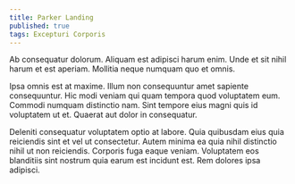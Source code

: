 ```yaml
---
title: Parker Landing
published: true
tags: Excepturi Corporis
---
```


Ab consequatur dolorum. Aliquam est adipisci harum enim. Unde et sit nihil harum et est aperiam. Mollitia neque numquam quo et omnis.

Ipsa omnis est at maxime. Illum non consequuntur amet sapiente consequuntur. Hic modi veniam qui quam tempora quod voluptatem eum. Commodi numquam distinctio nam. Sint tempore eius magni quis id voluptatem ut et. Quaerat aut dolor in consequatur.

Deleniti consequatur voluptatem optio at labore. Quia quibusdam eius quia reiciendis sint et vel ut consectetur. Autem minima ea quia nihil distinctio nihil ut non reiciendis. Corporis fuga eaque veniam. Voluptatem eos blanditiis sint nostrum quia earum est incidunt est. Rem dolores ipsa adipisci.